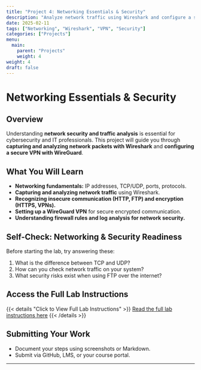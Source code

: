 ```yaml
---
title: "Project 4: Networking Essentials & Security"
description: "Analyze network traffic using Wireshark and configure a secure VPN with WireGuard."
date: 2025-02-11
tags: ["Networking", "Wireshark", "VPN", "Security"]
categories: ["Projects"]
menu:
  main:
    parent: "Projects"
    weight: 4
weight: 4
draft: false
---
```


# Networking Essentials & Security

## Overview
Understanding **network security and traffic analysis** is essential for cybersecurity and IT professionals. This project will guide you through **capturing and analyzing network packets with Wireshark** and **configuring a secure VPN with WireGuard**.

## What You Will Learn
- **Networking fundamentals:** IP addresses, TCP/UDP, ports, protocols.
- **Capturing and analyzing network traffic** using Wireshark.
- **Recognizing insecure communication (HTTP, FTP) and encryption (HTTPS, VPNs).**
- **Setting up a WireGuard VPN** for secure encrypted communication.
- **Understanding firewall rules and log analysis for network security.**

## Self-Check: Networking & Security Readiness
Before starting the lab, try answering these:
1. What is the difference between TCP and UDP?
2. How can you check network traffic on your system?
3. What security risks exist when using FTP over the internet?

## Access the Full Lab Instructions
{{< details "Click to View Full Lab Instructions" >}}
[Read the full lab instructions here](./lab)
{{< /details >}}

## Submitting Your Work
- Document your steps using screenshots or Markdown.
- Submit via GitHub, LMS, or your course portal.

---

